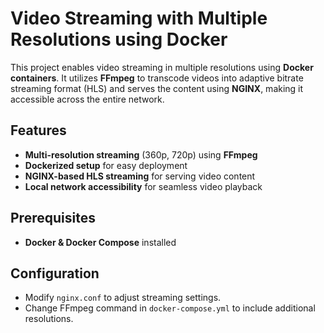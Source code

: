 # Video Streaming with Multiple Resolutions using Docker

This project enables video streaming in multiple resolutions using **Docker containers**. It utilizes **FFmpeg** to transcode videos into adaptive bitrate streaming format (HLS) and serves the content using **NGINX**, making it accessible across the entire network.

## Features
- **Multi-resolution streaming** (360p, 720p) using **FFmpeg**
- **Dockerized setup** for easy deployment
- **NGINX-based HLS streaming** for serving video content
- **Local network accessibility** for seamless video playback

## Prerequisites
- **Docker & Docker Compose** installed

## Configuration
- Modify `nginx.conf` to adjust streaming settings.
- Change FFmpeg command in `docker-compose.yml` to include additional resolutions.

